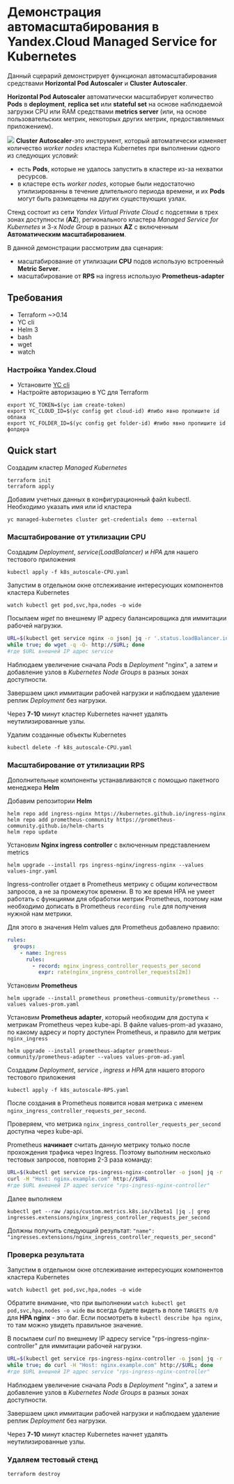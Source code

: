 # Демонстрация автомасштабирования в Yandex.Cloud Managed Service for Kubernetes
Данный сцерарий демонстрирует функционал автомасштабирования средствами **Horizontal Pod Autoscaler** и **Cluster Autoscaler**. 

**Horizontal Pod Autoscaler** автоматически масштабирует количество **Pods** в **deployment**, **replica set** или **stateful set** на основе наблюдаемой загрузки CPU или RAM средствами  **metrics server**
(или, на основе пользовательских метрик, некоторых других метрик, предоставляемых приложением).

![](https://d33wubrfki0l68.cloudfront.net/4fe1ef7265a93f5f564bd3fbb0269ebd10b73b4e/1775d/images/docs/horizontal-pod-autoscaler.svg)
**Cluster Autoscaler**-это инструмент, который автоматически изменяет количество *worker nodes* кластера Kubernetes при выполнении одного из следующих условий:

- есть **Pods**, которые не удалось запустить в кластере из-за нехватки ресурсов.
- в кластере есть *worker nodes*, которые были недостаточно утилизированны в течение длительного периода времени, и их **Pods** могут быть размещены на других существующих узлах.


Стенд состоит из сети *Yandex Virtual Private Cloud* с  подсетями в трех зонах доступности (**AZ**), регионального кластера *Managed Service for Kubernetes* и  3-х *Node Group* в разных **AZ** c включенным **Автоматическим масштабированием**.

В данной демонстрации рассмотрим два сценария:
- масштабирование от утилизации **CPU** подов использую встроенный **Metric Server**.
- масштабирование от **RPS** на ingress использую **Prometheus-adapter**

## Требования
- Terraform ~>0.14
- YC cli
- Helm 3
- bash
- wget 
- watch

### Настройка Yandex.Cloud

- Установите [YC cli](https://cloud.yandex.com/docs/cli/quickstart)
- Настройте авторизацию в YC для Terraform
```
export YC_TOKEN=$(yc iam create-token)
export YC_CLOUD_ID=$(yc config get cloud-id) #либо явно пропишите id облака 
export YC_FOLDER_ID=$(yc config get folder-id) #либо явно пропишите id фолдера 
``` 
## Quick start

Создадим кластер *Managed Kubernetes*

```
terraform init
terraform apply
```
Добавим учетных данных в конфигурационный файл kubectl. Необходимо указать имя или id кластера

```
yc managed-kubernetes cluster get-credentials demo --external
```
### Масштабирование от утилизации **CPU**

Создадим *Deployment*, *service(LoadBalanсer)* и *HPA* для нашего тестового приложения

```
kubectl apply -f k8s_autoscale-CPU.yaml
```

Запустим в отдельном окне отслеживание интересующих компонентов кластера Kubernetes

```
watch kubectl get pod,svc,hpa,nodes -o wide
```
Посылаем *wget* по внешнему IP адресу балансировщика для иммитации рабочей нагрузки.

```bash
URL=$(kubectl get service nginx -o json| jq -r '.status.loadBalancer.ingress[0].ip')
while true; do wget -q -O- http://$URL; done     
#где $URL внешней IP адрес service
```
Наблюдаем увеличение сначала *Pods* в *Deployment* "nginx", а затем и добавление узлов в *Kubernetes Node Groups* в разных зонах доступности.

Завершаем цикл иммитации рабочей нагрузки и наблюдаем удаление реплик *Deployment* без нагрузки.

Через **7-10** минут кластер Kubernetes начнет удалять неутилизированные узлы.

Удалим созданные объекты Kubernetes

```
kubectl delete -f k8s_autoscale-CPU.yaml

```

### Масштабирование от утилизации **RPS**

Дополнительные компоненты устанавливаются с помощью пакетного менеджера **Helm**

Добавим репозитории **Helm**

```
helm repo add ingress-nginx https://kubernetes.github.io/ingress-nginx
helm repo add prometheus-community https://prometheus-community.github.io/helm-charts
helm repo update
```
Установим **Nginx ingress controller** с включенным представлением metrics

```
helm upgrade --install rps ingress-nginx/ingress-nginx --values values-ingr.yaml
```
Ingress-controller отдает в Prometheus метрику с общим количеством запросов, а не за промежуток времени. В то же время HPA не умеет работать с функциями для обработки метрик Prometheus, поэтому нам необходимо дописать в Prometheus `recording rule` для получения нужной нам метрики.

Для этого в значения Helm values для Prometheus добавлено правило:

```yaml
rules:
  groups:
    - name: Ingress
      rules:
        - record: nginx_ingress_controller_requests_per_second
          expr: rate(nginx_ingress_controller_requests[2m])
```
Установим **Prometheus** 

```
helm upgrade --install prometheus prometheus-community/prometheus --values values-prom.yaml
```
Установим **Prometheus adapter**, который необходим для доступа к метрикам Prometheus через kube-api. В файле values-prom-ad указано, по какому адресу и порту доступен Prometheus, и правило для метрик `nginx_ingress`
```
helm upgrade --install prometheus-adapter prometheus-community/prometheus-adapter --values values-prom-ad.yaml
```
Создадим *Deployment*, *service* , *ingress* и *HPA* для нашего второго тестового приложения

```
kubectl apply -f k8s_autoscale-RPS.yaml
```

После создания в Prometheus появится новая метрика с именем `nginx_ingress_controller_requests_per_second`.

Проверяем, что метрика `nginx_ingress_controller_requests_per_second` доступна через kube-api.

Prometheus **начинает** считать данную метрику только после прохождения трафика через Ingress. Поэтому выполним несколько тестовых запросов, повторив 2-3 раза команду:

```bash
URL=$(kubectl get service rps-ingress-nginx-controller -o json| jq -r '.status.loadBalancer.ingress[0].ip')
curl -H "Host: nginx.example.com" http://$URL
#где $URL внешней IP адрес service "rps-ingress-nginx-controller"
```
Далее выполняем
```
kubectl get --raw /apis/custom.metrics.k8s.io/v1beta1 |jq .| grep ingresses.extensions/nginx_ingress_controller_requests_per_second        

```
Должны получить следующий результат: `"name": "ingresses.extensions/nginx_ingress_controller_requests_per_second"`

### Проверка результата

Запустим в отдельном окне отслеживание интересующих компонентов кластера Kubernetes

```
watch kubectl get pod,svc,hpa,nodes -o wide
```
Обратите внимание, что при выполнении `watch kubectl get pod,svc,hpa,nodes -o wide` вы всегда будете видеть в поле `TARGETS 0/0` для **HPA nginx** - это баг. Если посмотреть в `kubectl describe hpa nginx`, то там можно увидеть правильное значение.

В посылаем *curl* по внешнему IP адресу service "rps-ingress-nginx-controller" для иммитации рабочей нагрузки.

```bash
URL=$(kubectl get service rps-ingress-nginx-controller -o json| jq -r '.status.loadBalancer.ingress[0].ip')
while true; do curl -H "Host: nginx.example.com" http://$URL; done
#где $URL внешней IP адрес service "rps-ingress-nginx-controller"
```


Наблюдаем увеличение сначала *Pods* в *Deployment* "nginx", а затем и добавление узлов в *Kubernetes Node Groups* в разных зонах доступности.

Завершаем цикл иммитации рабочей нагрузки и наблюдаем удаление реплик *Deployment* без нагрузки.

Через **7-10** минут кластер Kubernetes начнет удалять неутилизированные узлы.

### Удаляем тестовый стенд
```
terraform destroy
```
